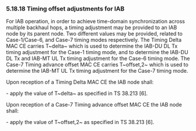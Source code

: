 ### 5.18.18 Timing offset adjustments for IAB

For IAB operation, in order to achieve time-domain synchronization
across multiple backhaul hops, a timing adjustment may be provided to an
IAB node by its parent node. Two different values may be provided,
related to Case-1/Case-6, and Case-7 timing modes respectively. The
Timing Delta MAC CE carries T~delta~ which is used to determine the
IAB-DU DL Tx timing adjustment for the Case-1 timing mode, and to
determine the IAB-DU DL Tx and IAB-MT UL Tx timing adjustment for the
Case-6 timing mode. The Case-7 Timing advance offset MAC CE carries
T~offset,2~ which is used to determine the IAB-MT UL Tx timing
adjustment for the Case-7 timing mode.

Upon reception of a Timing Delta MAC CE the IAB node shall:

\- apply the value of T~delta~ as specified in TS 38.213 \[6\].

Upon reception of a Case-7 Timing advance offset MAC CE the IAB node
shall:

\- apply the value of T~offset,2~ as specified in TS 38.213 \[6\].